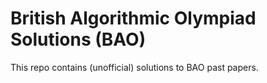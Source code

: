 # British Algorithmic Olympiad Solutions (BAO)
This repo contains (unofficial) solutions to BAO past papers.
